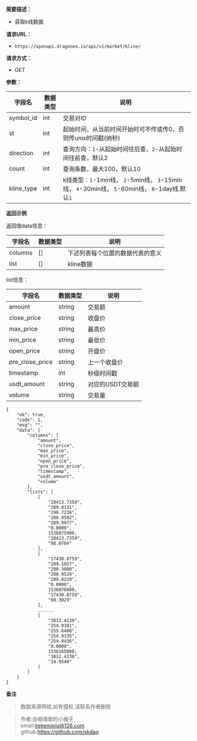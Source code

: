 **简要描述：**

- 获取k线数据

**请求URL：** 
- ` https://openapi.dragonex.io/api/v1/market/kline/ `
  
**请求方式：**
- GET

**参数：**

| 字段名  | 数据类型  | 说明  |
| ------------ | ------------ | ------------ |
| symbol_id  | int  | 交易对ID  |
| st | int  | 起始时间，从当前时间开始时可不传或传0，否则传unix时间戳(纳秒)  |
| direction  | int  | 查询方向：`1`-从起始时间往后查，`2`-从起始时间往前查，默认2  |
| count  | int  | 查询条数，最大100，默认10  |
| kline_type  | int  | k线类型：`1`-1min线， `2`-5min线， `3`-15min线， `4`-30min线， `5`-60min线， `6`-1day线.默认`1`  |


 **返回示例**

返回值data信息：  

| 字段名 | 数据类型 | 说明 |
| ----- | ----- | ---- |
| columns | [] | 下述列表每个位置的数据代表的意义 |
| list | [] | kline数据 |

list信息：

| 字段名 | 数据类型 | 说明 |
| --- | --- | --- |
| amount | string | 交易额 |
| close_price | string | 收盘价 |
| max_price | string | 最高价 |
| min_price | string | 最低价 |
| open_price | string | 开盘价 |
| pre_close_price | string | 上一个收盘价 |
| timestamp | int | 秒级时间戳 |
| usdt_amount | string | 对应的USDT交易额 |
| volume | string | 交易量 |

```
{
    "ok": true,
    "code": 1,
    "msg": "",
    "data": {
        "columns": [
            "amount",
            "close_price",
            "max_price",
            "min_price",
            "open_price",
            "pre_close_price",
            "timestamp",
            "usdt_amount",
            "volume"
        ],
        "lists": [
            [
                "28413.7359",
                "289.0131",
                "290.7236",
                "288.9502",
                "289.9977",
                "0.0000",
                1536075900,
                "28413.7359",
                "98.0704"
            ],
            [
                "17430.8759",
                "289.1027",
                "290.3000",
                "288.9529",
                "289.0229",
                "0.0000",
                1536076800,
                "17430.8759",
                "60.3029"
            ],
            ......
            [
                "3812.4130",
                "254.9381",
                "255.6408",
                "254.9335",
                "254.9436",
                "0.0000",
                1536165000,
                "3812.4130",
                "14.9540"
            ]
        ]
    }
}

```

 **备注**

>  数据来源网络,如有侵权,请联系作者删除

>  作者:会唱情歌的小猴子  
>  email:kekemixiu@126.com  
>  github:https://github.com/xkdaq  
